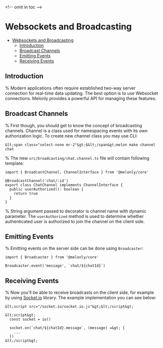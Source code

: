 &lt;!-- omit in toc --&gt;
# Websockets and Broadcasting

- [Websockets and Broadcasting](#websockets-and-broadcasting)
  - [Introduction](#introduction)
  - [Broadcast Channels](#broadcast-channels)
  - [Emitting Events](#emitting-events)
  - [Receiving Events](#receiving-events)

## Introduction

% Modern applications often require established two-way server connection for real-time data updating. The best option is to use Websocket connections. Melonly provides a powerful API for managing these features.

## Broadcast Channels

% First though, you should get to know the concept of broadcasting channels. Channel is a class used for namespacing events with its own authorization logic. To create new channel class you may use CLI:

```
&lt;span class="select-none mr-2"&gt;$&lt;/span&gt;melon make channel chat
```

% The new `src/broadcasting/chat.channel.ts` file will contain following template:

```
import { BroadcastChannel, ChannelInterface } from '@melonly/core'

@BroadcastChannel('chat/:id')
export class ChatChannel implements ChannelInterface {
  public userAuthorized(): boolean {
    return true
  }
}
```

% String argument passed to decorator is channel name with dynamic parameter. The `userAuthorized` method is used to determine whether authenticated user is authorized to join the channel on the client side.

## Emitting Events

% Emitting events on the server side can be done using `Broadcaster`:

```
import { Broadcaster } from '@melonly/core'

Broadcaster.event('message', `chat/${chatId}`)
```

## Receiving Events

% Now you'll be able to receive broadcasts on the client side, for example by using [Socket.io](https://socket.io) library. The example implementation you can see below:

```
&lt;script src="/socket.io/socket.io.js"&gt;&lt;/script&gt;

&lt;script&gt;
  const socket = io()

  socket.on(`chat/${chatId}.message`, (message) =&gt; {
    ...
  })
&lt;/script&gt;
```
